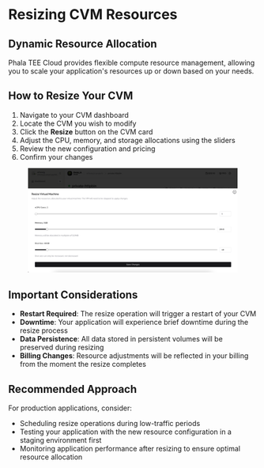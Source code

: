 # Resizing CVM Resources

## Dynamic Resource Allocation

Phala TEE Cloud provides flexible compute resource management, allowing you to scale your application's resources up or down based on your needs.

## How to Resize Your CVM

1. Navigate to your CVM dashboard
2. Locate the CVM you wish to modify
3. Click the **Resize** button on the CVM card
4. Adjust the CPU, memory, and storage allocations using the sliders
5. Review the new configuration and pricing
6. Confirm your changes

<figure><img src="../../.gitbook/assets/cloud-resize-cvm.png" alt="resize-cvm"><figcaption></figcaption></figure>

## Important Considerations

- **Restart Required**: The resize operation will trigger a restart of your CVM
- **Downtime**: Your application will experience brief downtime during the resize process
- **Data Persistence**: All data stored in persistent volumes will be preserved during resizing
- **Billing Changes**: Resource adjustments will be reflected in your billing from the moment the resize completes

## Recommended Approach

For production applications, consider:
- Scheduling resize operations during low-traffic periods
- Testing your application with the new resource configuration in a staging environment first
- Monitoring application performance after resizing to ensure optimal resource allocation
